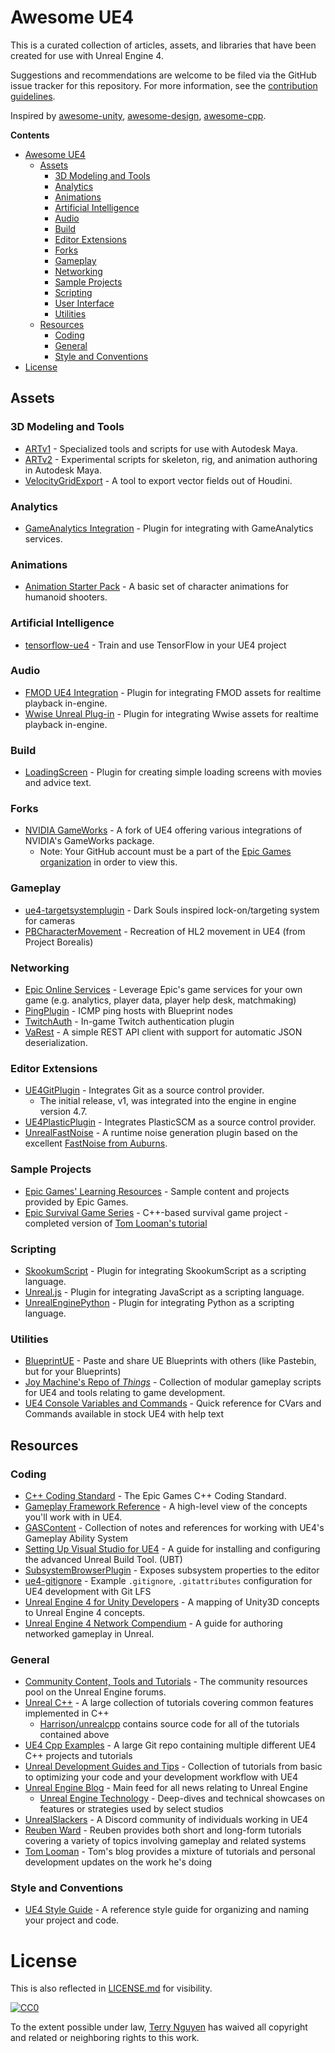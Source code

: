 # Awesome UE4

This is a curated collection of articles, assets, and libraries that have
been created for use with Unreal Engine 4.

Suggestions and recommendations are welcome to be filed via the GitHub issue
tracker for this repository. For more information, see the
[contribution guidelines](CONTRIBUTING.md).

Inspired by [awesome-unity](https://github.com/RyanNielson/awesome-unity),
[awesome-design](https://github.com/gztchan/awesome-design),
[awesome-cpp](https://github.com/fffaraz/awesome-cpp).

**Contents**

- [Awesome UE4](#awesome-ue4)
  - [Assets](#assets)
    - [3D Modeling and Tools](#3d-modeling-and-tools)
    - [Analytics](#analytics)
    - [Animations](#animations)
    - [Artificial Intelligence](#artificial-intelligence)
    - [Audio](#audio)
    - [Build](#build)
    - [Editor Extensions](#editor-extensions)
    - [Forks](#forks)
    - [Gameplay](#gameplay)
    - [Networking](#networking)
    - [Sample Projects](#sample-projects)
    - [Scripting](#scripting)
    - [User Interface](#user-interface)
    - [Utilities](#utilities)
  - [Resources](#resources)
    - [Coding](#coding)
    - [General](#general)
    - [Style and Conventions](#style-and-conventions)
- [License](#license)

## Assets

### 3D Modeling and Tools
- [ARTv1](https://www.unrealengine.com/marketplace/maya-tools) - Specialized tools and scripts for use with Autodesk Maya.
- [ARTv2](https://www.jeremyernst.com/artv2) - Experimental scripts for skeleton, rig, and animation authoring in Autodesk Maya.
- [VelocityGridExport](https://www.orbolt.com/asset/Benny::UE4_velocitygridexporter) - A tool to export vector fields out of Houdini.

### Analytics
- [GameAnalytics Integration](https://github.com/GameAnalytics/GA-SDK-UNREAL) - Plugin for integrating with GameAnalytics services.

### Animations
- [Animation Starter Pack](https://www.unrealengine.com/marketplace/animation-starter-pack) - A basic set of character animations for humanoid shooters.

### Artificial Intelligence
- [tensorflow-ue4](https://github.com/getnamo/tensorflow-ue4) - Train and use TensorFlow in your UE4 project

### Audio
- [FMOD UE4 Integration](https://www.fmod.com/resources/documentation-ue4?version=2.1&page=welcome.html) - Plugin for integrating FMOD assets for realtime playback in-engine.
- [Wwise Unreal Plug-in](https://www.audiokinetic.com/library/edge/?source=UE4&id=index.html) - Plugin for integrating Wwise assets for realtime playback in-engine.

### Build
- [LoadingScreen](https://github.com/ue4plugins/LoadingScreen) - Plugin for creating simple loading screens with movies and advice text.

### Forks
- [NVIDIA GameWorks](https://github.com/NvPhysX/UnrealEngine) - A fork of UE4 offering various integrations of NVIDIA's GameWorks package.
  - Note: Your GitHub account must be a part of the [Epic Games organization](https://www.unrealengine.com/ue4-on-github) in order to view this.

### Gameplay
- [ue4-targetsystemplugin](https://github.com/mklabs/ue4-targetsystemplugin) - Dark Souls inspired lock-on/targeting system for cameras
- [PBCharacterMovement](https://github.com/ProjectBorealis/PBCharacterMovement) - Recreation of HL2 movement in UE4 (from Project Borealis)

### Networking
- [Epic Online Services](https://dev.epicgames.com/en-US/services) - Leverage Epic's game services for your own game (e.g. analytics, player data, player help desk, matchmaking)
- [PingPlugin](https://github.com/DescendentStudios/PingPlugin) - ICMP ping hosts with Blueprint nodes
- [TwitchAuth](https://github.com/fivefingergames/TwitchAuth) - In-game Twitch authentication plugin
- [VaRest](https://github.com/ufna/VaRest) - A simple REST API client with support for automatic JSON deserialization.

### Editor Extensions
- [UE4GitPlugin](https://github.com/SRombauts/UE4GitPlugin) - Integrates Git as a source control provider.
  - The initial release, v1, was integrated into the engine in engine version 4.7.
- [UE4PlasticPlugin](https://github.com/SRombauts/UE4PlasticPlugin) - Integrates PlasticSCM as a source control provider.
- [UnrealFastNoise](https://github.com/midgen/UnrealFastNoise) - A runtime noise generation plugin based on the excellent [FastNoise from Auburns](https://github.com/Auburns/FastNoise).

### Sample Projects
- [Epic Games' Learning Resources](docs/epicsamples.md) - Sample content and projects provided by Epic Games.
- [Epic Survival Game Series](https://github.com/tomlooman/EpicSurvivalGameSeries) - C++-based survival game project - completed version of [Tom Looman's tutorial](https://www.tomlooman.com/survival-sample-game-for-ue4/section-one/)

### Scripting
- [SkookumScript](https://github.com/EpicSkookumScript/SkookumScript-Plugin) - Plugin for integrating SkookumScript as a scripting language.
- [Unreal.js](https://github.com/ncsoft/Unreal.js) - Plugin for integrating JavaScript as a scripting language.
- [UnrealEnginePython](https://github.com/20tab/UnrealEnginePython) - Plugin for integrating Python as a scripting language.

### Utilities
- [BlueprintUE](https://blueprintue.com/) - Paste and share UE Blueprints with others (like Pastebin, but for your Blueprints)
- [Joy Machine's Repo of _Things_](https://github.com/joymachinegames/joymachine-public) - Collection of modular gameplay scripts for UE4 and tools relating to game development.
- [UE4 Console Variables and Commands](https://digilander.libero.it//ZioYuri78/) - Quick reference for CVars and Commands available in stock UE4 with help text

## Resources

### Coding
- [C++ Coding Standard](https://docs.unrealengine.com/latest/INT/Programming/Development/CodingStandard/index.html) - The Epic Games C++ Coding Standard.
- [Gameplay Framework Reference](https://docs.unrealengine.com/latest/INT/Gameplay/Framework/QuickReference/index.html) - A high-level view of the concepts you'll work with in UE4.
- [GASContent](https://github.com/Pantong51/GASContent) - Collection of notes and references for working with UE4's Gameplay Ability System
- [Setting Up Visual Studio for UE4](https://docs.unrealengine.com/latest/INT/Programming/Development/VisualStudioSetup/index.html) - A guide for installing and configuring the advanced Unreal Build Tool. (UBT)
- [SubsystemBrowserPlugin](https://github.com/aquanox/SubsystemBrowserPlugin) - Exposes subsystem properties to the editor
- [ue4-gitignore](https://github.com/MOZGIII/ue4-gitignore) - Example `.gitignore`, `.gitattributes` configuration for UE4 development with Git LFS
- [Unreal Engine 4 for Unity Developers](https://docs.unrealengine.com/latest/INT/GettingStarted/FromUnity/) - A mapping of Unity3D concepts to Unreal Engine 4 concepts.
- [Unreal Engine 4 Network Compendium](http://cedric-neukirchen.net/2017/02/14/multiplayer-network-compendium/) - A guide for authoring networked gameplay in Unreal.

### General
- [Community Content, Tools and Tutorials](https://forums.unrealengine.com/forumdisplay.php?12-Community-Content-Tools-and-Tutorials) - The community resources pool on the Unreal Engine forums.
- [Unreal C++](https://unrealcpp.com/) - A large collection of tutorials covering common features implemented in C++
  - [Harrison/unrealcpp](https://github.com/Harrison1/unrealcpp) contains source code for all of the tutorials contained above
- [UE4 Cpp Examples](https://github.com/orfeasel/UE4-Cpp-Tutorials) - A large Git repo containing multiple different UE4 C++ projects and tutorials
- [Unreal Development Guides and Tips](https://github.com/JaredP94/Unreal-Development-Guides-and-Tips) - Collection of tutorials from basic to optimizing your code and your development workflow with UE4
- [Unreal Engine Blog](https://www.unrealengine.com/en-US/feed/all) - Main feed for all news relating to Unreal Engine
  - [Unreal Engine Technology](https://www.unrealengine.com/en-US/feed/tech-blog) - Deep-dives and technical showcases on features or strategies used by select studios
- [UnrealSlackers](http://unrealslackers.org/) - A Discord community of individuals working in UE4
- [Reuben Ward](https://www.youtube.com/c/ReubenWardTutorials/) - Reuben provides both short and long-form tutorials covering a variety of topics involving gameplay and related systems
- [Tom Looman](https://www.tomlooman.com/) - Tom's blog provides a mixture of tutorials and personal development updates on the work he's doing

### Style and Conventions
- [UE4 Style Guide](https://github.com/Allar/ue4-style-guide) - A reference style guide for organizing and naming your project and code.

# License

This is also reflected in [LICENSE.md](LICENSE.md) for visibility.

[![CC0](http://mirrors.creativecommons.org/presskit/buttons/88x31/svg/cc-zero.svg)](https://creativecommons.org/publicdomain/zero/1.0/)

To the extent possible under law, [Terry Nguyen](https://terrehbyte.com) has
waived all copyright and related or neighboring rights to this work.
